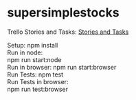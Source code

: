 # supersimplestocks

Trello Stories and Tasks:
[Stories and Tasks](https://trello.com/b/Z2YwET5U/supersimplestocks)


Setup:
npm install  
Run in node:  
npm run start:node  
Run in browser:
npm run start:browser  
Run Tests:
npm test  
Run Tests in browser:  
npm run test:browser  


